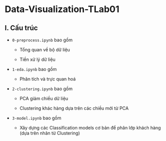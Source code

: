 # Data-Visualization-TLab01


## I. Cấu trúc

- `0-preprocess.ipynb` bao gồm

    - Tổng quan về bộ dữ liệu
    
    - Tiền xử lý dữ liệu
    
- `1-eda.ipynb` bao gồm

    - Phân tích và trực quan hoá
    
- `2-clustering.ipynb` bao gồm

    - PCA giảm chiều dữ liệu
    
    - Clustering khác hàng dựa trên các chiều mới từ PCA
    
- `3-model.ipynb` bao gồm

    - Xây dựng các Classification models cơ bản để phân lớp khách hàng (dựa trên nhãn từ Clustering)
